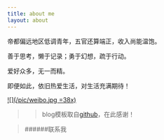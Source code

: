 ```yaml
---
title: about me
layout: about
---
```


帝都偏远地区低调青年，五官还算端正，收入尚能温饱。

善于思考，懒于记录；勇于幻想，疏于行动。

爱好众多，无一而精。

即便如此，依旧热爱生活，对生活充满期待！

[![](/pic/weibo.jpg =38x)](http://weibo.com/sjcnh)

>> blog模板取自[github](https://github.com/hhuai)，在此感谢！

>######联系我